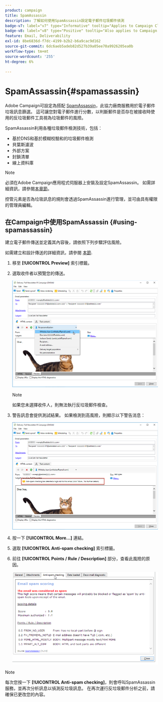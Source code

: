 ```yaml
---
product: campaign
title: SpamAssassin
description: 了解如何使用SpamAssassin設定電子郵件垃圾郵件偵測
badge-v7: label="v7" type="Informative" tooltip="Applies to Campaign Classic v7"
badge-v8: label="v8" type="Positive" tooltip="Also applies to Campaign v8"
feature: Email, Deliverability
exl-id: 8be6836d-f7dc-4199-b2b2-b6a9cac9d162
source-git-commit: 6dc6aeb5adeb82d527b39a05ee70a9926205ea0b
workflow-type: tm+mt
source-wordcount: '255'
ht-degree: 6%

---
```


# SpamAssassin{#spamassassin}



Adobe Campaign可設定為搭配 [SpamAssassin](https://spamassassin.apache.org)，此協力廠商服務用於電子郵件垃圾訊息篩選。 這可讓您對電子郵件進行分數，以判斷郵件是否存在被接收時使用的反垃圾郵件工具視為垃圾郵件的風險。

SpamAssassin利用各種垃圾郵件檢測技術，包括：

* 基於DNS和基於模糊校驗和的垃圾郵件檢測
* 貝葉斯濾波
* 外部方案
* 封鎖清單
* 線上資料庫

>[!NOTE]
>
>必須在Adobe Campaign應用程式伺服器上安裝及設定SpamAssassin。 如需詳細資訊，請參閱[本章節](../../installation/using/configuring-spamassassin.md)。
>
>控管元素是否為垃圾訊息的規則會透過SpamAssassin進行管理，並可由具有權限的管理員編輯。

## 在Campaign中使用SpamAssassin {#using-spamassassin}

建立電子郵件傳送並定義其內容後，請依照下列步驟評估風險。

如需建立和設計傳送的詳細資訊，請參閱 [本節](about-email-channel.md).

1. 移至 **[!UICONTROL Preview]** 索引標籤。
1. 選取收件者以預覽您的傳送。

   ![](assets/s_tn_del_preview_spamassassin_recipient.png)

   >[!NOTE]
   >
   >如果您未選擇收件人，則無法執行反垃圾郵件檢查。

1. 警告訊息會提供測試結果。 如果檢測到高風險，則顯示以下警告消息：

   ![](assets/s_tn_del_preview_spamassassin_ko.png)

1. 按一下 **[!UICONTROL More...]** 連結。
1. 選取 **[!UICONTROL Anti-spam checking]** 索引標籤。
1. 前往 **[!UICONTROL Points / Rule / Description]** 部分，查看此風險的原因。

   ![](assets/s_tn_del_msg_spamassassin_ko.png)

>[!NOTE]
>
>每次您按一下 **[!UICONTROL Anti-spam checking]**，則會呼叫SpamAssassin服務，並再次分析訊息以偵測反垃圾訊息。 在再次運行反垃圾郵件分析之前，請確保已更改您的內容。
